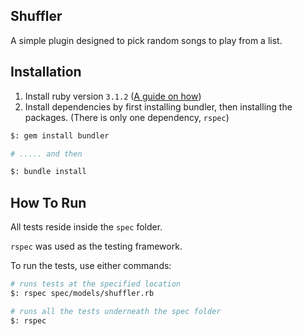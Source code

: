 ## Shuffler
A simple plugin designed to pick random songs to play from a list.

## Installation

1. Install ruby version `3.1.2` ([A guide on how](https://www.ruby-lang.org/en/documentation/installation/))
2. Install dependencies by first installing bundler, then installing the packages. (There is only one dependency, `rspec`)
```bash
$: gem install bundler

# ..... and then

$: bundle install
```

## How To Run
All tests reside inside the `spec` folder.

`rspec` was used as the testing framework.

To run the tests, use either commands:
```bash
# runs tests at the specified location
$: rspec spec/models/shuffler.rb

# runs all the tests underneath the spec folder
$: rspec
```
